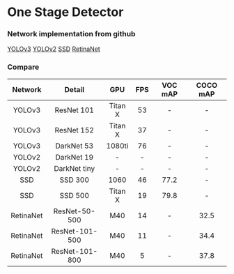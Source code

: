 # One Stage Detector


### Network implementation from github
[YOLOv3](https://github.com/eriklindernoren/PyTorch-YOLOv3.git)
[YOLOv2](https://github.com/marvis/pytorch-yolo2.git)
[SSD](https://github.com/amdegroot/ssd.pytorch.git)
[RetinaNet](https://github.com/kuangliu/pytorch-retinanet.git)

### Compare

| Network | Detail  | GPU   | FPS    | VOC mAP  | COCO mAP |
| :-----: | :----:  | :---: | :---:  | :------: | :------: |
| YOLOv3 | ResNet 101  |  Titan X   | 53 | - | - |
| YOLOv3 | ResNet 152  |  Titan X   | 37 | - | - |
| YOLOv3 | DarkNet 53  |  1080ti   | 76 | - | - |
| YOLOv2 | DarkNet 19  |  -   | - | - | - |
| YOLOv2 | DarkNet tiny  |  -   | - | - | - |
| SSD | SSD 300  |  1060   | 46 | 77.2 | - |
| SSD | SSD 500  |  Titan X   | 19 | 79.8 | - |
| RetinaNet | ResNet-50-500  |  M40   | 14 | - | 32.5 |
| RetinaNet | ResNet-101-500  |  M40   | 11 | - | 34.4 |
| RetinaNet | ResNet-101-800  |  M40   | 5 | - | 37.8 |
